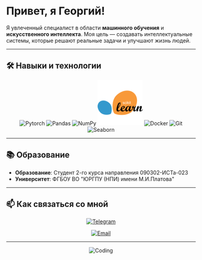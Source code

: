 #  Привет, я Георгий!

Я увлеченный специалист в области **машинного обучения** и **искусственного интеллекта**. Моя цель — создавать интеллектуальные системы, которые решают реальные задачи и улучшают жизнь людей.

---

## 🛠️ Навыки и технологии
<p align="center">
  <img src="https://img.icons8.com/?size=100&id=jH4BpkMnRrU5&format=png&color=000000" title="Pytorch" />
  <img src="https://img.icons8.com/?size=100&id=xSkewUSqtErH&format=png&color=000000" alt="Pandas" title="Pandas" />
  <img src="https://img.icons8.com/?size=100&id=aR9CXyMagKIS&format=png&color=000000" alt="NumPy" title="NumPy" />
  <img src="https://raw.githubusercontent.com/devicons/devicon/ca28c779441053191ff11710fe24a9e6c23690d6/icons/scikitlearn/scikitlearn-original.svg" alt="scikit-learn" title="scikit-learn" width="120" />
  <img src="https://img.icons8.com/?size=100&id=cdYUlRaag9G9&format=png&color=000000" alt="Docker" title="Docker" />
  <img src="https://img.icons8.com/?size=100&id=20906&format=png&color=000000" alt="Git" title="Git" />
  <img src="https://camo.githubusercontent.com/23d65b5fc69e7187dd932c9ad45d78cb9f15badf4193b7a9b9868cc18286fd1c/68747470733a2f2f7777772e6564756361746976652e696f2f6170692f656470726573736f2f73686f742f353039363339363137393337343038302f696d6167652f35333030353931393133333336383332" alt="Seaborn" title="Seaborn" width="95" />
</p>

---

## 📚 Образование
- **Образование**: Студент 2-го курса направления 090302-ИСТа-023
- **Университет**: ФГБОУ ВО "ЮРГПУ (НПИ) имени М.И.Платова"

---

## 📫 Как связаться со мной
<p align="center">
  <a href="https://t.me/viberrviberrr">
    <img src="https://img.shields.io/badge/Telegram-000000?style=for-the-badge&logo=telegram&logoColor=white" alt="Telegram" />
  </a>
</p>
<p align="center">
  <a href="mailto:petrosangosa2005@gmail.com">
    <img src="https://img.shields.io/badge/Email-000000?style=for-the-badge&logo=gmail&logoColor=white" alt="Email" />
  </a>


</p>

---


<p align="center">
  <img src="https://i.pinimg.com/originals/56/33/ce/5633ce94b903bdcff71794d133f36948.gif" alt="Coding" width="500" />
</p>
